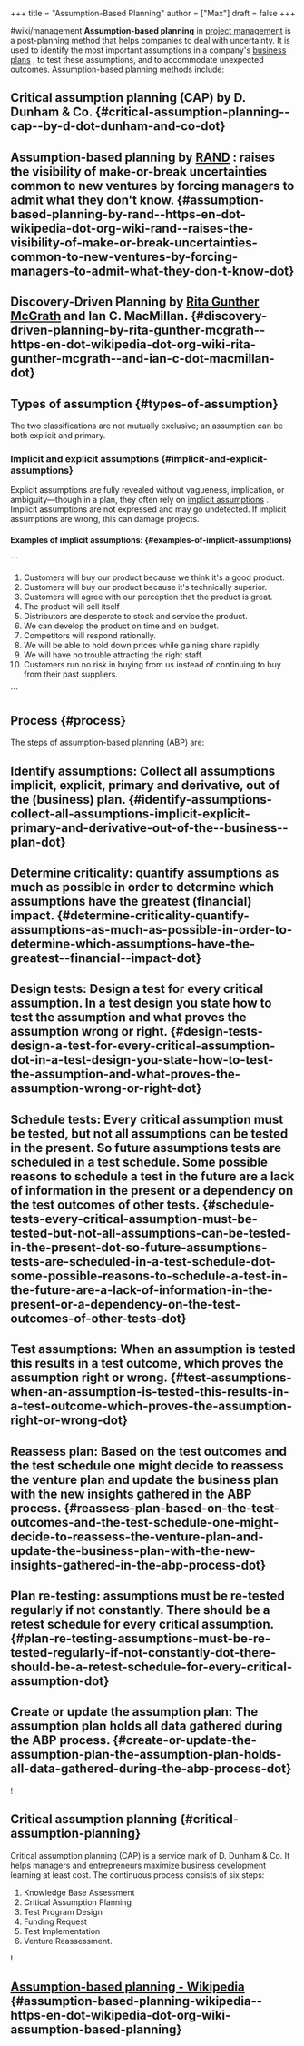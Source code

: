 +++
title = "Assumption-Based Planning"
author = ["Max"]
draft = false
+++

\#wiki/management
****Assumption-based planning**** in  [project management](<https://en.wikipedia.org/wiki/Project%5Fmanagement>)  is a post-planning method that helps companies to deal with uncertainty. It is used to identify the most important assumptions in a company's  [business plans](<https://en.wikipedia.org/wiki/Business%5Fplan>) , to test these assumptions, and to accommodate unexpected outcomes.
Assumption-based planning methods include:


## Critical assumption planning (CAP) by D. Dunham & Co. {#critical-assumption-planning--cap--by-d-dot-dunham-and-co-dot}


## Assumption-based planning by  [RAND](<https://en.wikipedia.org/wiki/RAND>)  : raises the visibility of make-or-break uncertainties common to new ventures by forcing managers to admit what they don't know. {#assumption-based-planning-by-rand--https-en-dot-wikipedia-dot-org-wiki-rand--raises-the-visibility-of-make-or-break-uncertainties-common-to-new-ventures-by-forcing-managers-to-admit-what-they-don-t-know-dot}


## Discovery-Driven Planning by  [Rita Gunther McGrath](<https://en.wikipedia.org/wiki/Rita%5FGunther%5FMcGrath>)  and Ian C. MacMillan. {#discovery-driven-planning-by-rita-gunther-mcgrath--https-en-dot-wikipedia-dot-org-wiki-rita-gunther-mcgrath--and-ian-c-dot-macmillan-dot}


## Types of assumption {#types-of-assumption}

The two classifications are not mutually exclusive; an assumption can be both explicit and primary.


### Implicit and explicit assumptions {#implicit-and-explicit-assumptions}

Explicit assumptions are fully revealed without vagueness, implication, or ambiguity—though in a plan, they often rely on  [implicit assumptions](<https://en.wikipedia.org/wiki/Implicit%5Fassumption>) . Implicit assumptions are not expressed and may go undetected. If implicit assumptions are wrong, this can damage projects.


#### Examples of implicit assumptions: {#examples-of-implicit-assumptions}

\`\`\`

1.  Customers will buy our product because we think it's a good product.
2.  Customers will buy our product because it's technically superior.
3.  Customers will agree with our perception that the product is great.
4.  The product will sell itself
5.  Distributors are desperate to stock and service the product.
6.  We can develop the product on time and on budget.
7.  Competitors will respond rationally.
8.  We will be able to hold down prices while gaining share rapidly.
9.  We will have no trouble attracting the right staff.
10. Customers run no risk in buying from us instead of continuing to buy from their past suppliers.

\`\`\`


## Process {#process}

The steps of assumption-based planning (ABP) are:


## Identify assumptions: Collect all assumptions implicit, explicit, primary and derivative, out of the (business) plan. {#identify-assumptions-collect-all-assumptions-implicit-explicit-primary-and-derivative-out-of-the--business--plan-dot}


## Determine criticality: quantify assumptions as much as possible in order to determine which assumptions have the greatest (financial) impact. {#determine-criticality-quantify-assumptions-as-much-as-possible-in-order-to-determine-which-assumptions-have-the-greatest--financial--impact-dot}


## Design tests: Design a test for every critical assumption. In a test design you state how to test the assumption and what proves the assumption wrong or right. {#design-tests-design-a-test-for-every-critical-assumption-dot-in-a-test-design-you-state-how-to-test-the-assumption-and-what-proves-the-assumption-wrong-or-right-dot}


## Schedule tests: Every critical assumption must be tested, but not all assumptions can be tested in the present. So future assumptions tests are scheduled in a test schedule. Some possible reasons to schedule a test in the future are a lack of information in the present or a dependency on the test outcomes of other tests. {#schedule-tests-every-critical-assumption-must-be-tested-but-not-all-assumptions-can-be-tested-in-the-present-dot-so-future-assumptions-tests-are-scheduled-in-a-test-schedule-dot-some-possible-reasons-to-schedule-a-test-in-the-future-are-a-lack-of-information-in-the-present-or-a-dependency-on-the-test-outcomes-of-other-tests-dot}


## Test assumptions: When an assumption is tested this results in a test outcome, which proves the assumption right or wrong. {#test-assumptions-when-an-assumption-is-tested-this-results-in-a-test-outcome-which-proves-the-assumption-right-or-wrong-dot}


## Reassess plan: Based on the test outcomes and the test schedule one might decide to reassess the venture plan and update the business plan with the new insights gathered in the ABP process. {#reassess-plan-based-on-the-test-outcomes-and-the-test-schedule-one-might-decide-to-reassess-the-venture-plan-and-update-the-business-plan-with-the-new-insights-gathered-in-the-abp-process-dot}


## Plan re-testing: assumptions must be re-tested regularly if not constantly. There should be a retest schedule for every critical assumption. {#plan-re-testing-assumptions-must-be-re-tested-regularly-if-not-constantly-dot-there-should-be-a-retest-schedule-for-every-critical-assumption-dot}


## Create or update the assumption plan: The assumption plan holds all data gathered during the ABP process. {#create-or-update-the-assumption-plan-the-assumption-plan-holds-all-data-gathered-during-the-abp-process-dot}

\![](Assumption-Based%20Planning/ABP\_process.png)


## Critical assumption planning {#critical-assumption-planning}

<span class="underline">Critical assumption planning</span> (CAP) is a service mark of D. Dunham & Co. It helps managers and entrepreneurs maximize business development learning at least cost. The continuous process consists of six steps:

1.  Knowledge Base Assessment
2.  Critical Assumption Planning
3.  Test Program Design
4.  Funding Request
5.  Test Implementation
6.  Venture Reassessment.

\![](Assumption-Based%20Planning/B1CAF8CB-E41E-45FB-97CA-C490CC560509.png)


## [Assumption-based planning - Wikipedia](<https://en.wikipedia.org/wiki/Assumption-based%5Fplanning>) {#assumption-based-planning-wikipedia--https-en-dot-wikipedia-dot-org-wiki-assumption-based-planning}
